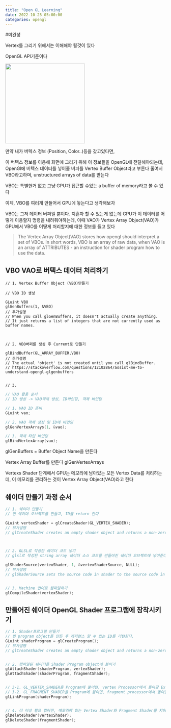 ```yaml
---
title: "Open GL Learning"
date: 2022-10-25 05:00:00
categories: opengl
---
```


#미완성 

Vertex를 그리기 위해서는 이해해야 될것이 있다

OpenGL API기준이다

<img src="https://user-images.githubusercontent.com/45751396/197693190-c6a997f0-7e0b-46b4-b190-83b605868b9c.png" width=250>

만약 내가 버텍스 정보 (Position, Color..)등을 갖고있다면,

이 버텍스 정보를 이용해 화면에 그리기 위해 이 정보들을 OpenGL에 전달해야되는데, 
OpenGl에 버텍스 데이터를 넣어줄 버퍼를 Vertex Buffer Object라고 부른다
줄여서 VBO라고하며, unstructured arrays of data를 받는다

VBO는 특별한거 없고 그냥 GPU가 접근할 수있는 a buffer of memory라고 볼 수 있다


이제,
VBO를 여러개 만들어서 GPU에 놓는다고 생각해보자

VBO는 그저 데이터 버퍼일 뿐이다. 지혼자 할 수 있는게 없는데
GPU가 이 데이터를 어떻게 이용할지 명령을 내려줘야하는데,  이때 VAO가
Vertex Array Object(VAO)가 GPU에서 VBO를 어떻게 처리할지에 대한 정보를 들고 있다
 

> The Vertex Array Object(VAO) stores how opengl should interpret a set of VBOs.
> In short words, VBO is an array of raw data, when VAO is an array of ATTRIBUTES - an instruction for shader program how to use the data.


## VBO VAO로 버텍스 데이터 처리하기
```
// 1. Vertex Buffer Object (VBO)만들기 

// VBO ID 생성

GLuint VBO
glGenBuffers(1, &VBO)
// 추가설명
// When you call glGenBuffers, it doesn't actually create anything. 
// It just returns a list of integers that are not currently used as buffer names.



// 2. VBO버퍼를 생성 후 Current로 만들기

glBindBuffer(GL_ARRAY_BUFFER,VBO)
// 추가설명
// The actual 'object' is not created until you call glBindBuffer. 
// https://stackoverflow.com/questions/12102864/assist-me-to-understand-opengl-glgenbuffers


// 3. 
```

```cpp
// VAO 활용 순서
// ID 생성 -> VAO객체 생성, ID바인딩, 객체 바인딩

// 1. VAO ID 준비
GLuint vao;

// 2. VAO 객체 생성 및 ID에 바인딩
glGenVertexArrays(1, &vao);

// 3. 객체 타입 바인딩
glBindVertexArray(vao);

```

glGenBuffers = Buffer Object Name을 만든다

Vertex Array Buffer를 만든다
glGenVertexArrays

Vertexs Shader 단계에서 GPU는 메모리에 남아있는 모든 Vertex Data를 처리하는데,
이 메모리를 관리하는 것이 Vertex Array Object(VAO)라고 한다


## 쉐이더 만들기 과정 순서
```cpp
// 1. 쉐이더 만들기
// 빈 쉐이더 오브젝트를 만들고, ID를 return 한다

GLuint vertexShader = glCreateShader(GL_VERTEX_SHADER);
// 부가설명
// glCreateShader creates an empty shader object and returns a non-zero value by which it can be referenced. A shader object is used to maintain the source code strings that define a shader.
 


// 2. GLSL로 작성한 쉐이더 코드 넣기
// glsl로 작성된 string array 쉐이더 소스 코드를 만들어진 쉐이더 오브젝트에 넣어준다

glShaderSource(vertexShader, 1, &vertexShaderSource, NULL);
// 부가설명
// glShaderSource sets the source code in shader to the source code in the array of strings specified by string. Any source code previously stored in the shader object is completely replaced.


// 3. Machine 언어로 컴파일하기
glCompileShader(vertexShader);

```



## 만들어진 쉐이더 OpenGL Shader 프로그램에 장착시키기
```cpp
// 1. Shader프로그램 만들기
// 빈 program object를 만든 후 레퍼런스 할 수 있는 ID를 리턴한다.
GLuint shaderProgram = glCreateProgram();
// 부가설명
// glCreateShader creates an empty shader object and returns a non-zero value by which it can be referenced. A shader object is used to maintain the source code strings that define a shader.


// 2. 컴파일된 쉐이더를 Shader Program object에 붙이기
glAttachShader(shaderProgram, vertexShader);
glAttachShader(shaderProgram, fragmentShader);


// 3-1. GL_VERTEX_SHADER을 Program에 붙이면, vertex Processor에서 돌아갈 Excutable을 만듬
// 3-2. GL_FRAGMENT_SHADER을 Program에 붙이면, fragment processor에서 돌아갈 Excutable을 만듬
glLinkProgram(shaderProgram);


// 4. 더 이상 필요 없어진, 메모리에 있는 Vertex Shader와 Fragment Shader를 지워주기
glDeleteShader(vertexShader);
glDeleteShader(fragmentShader);

```
